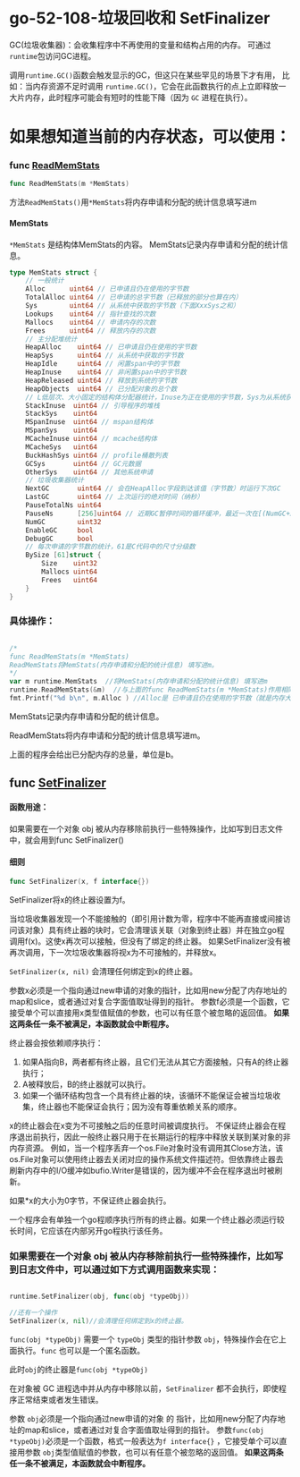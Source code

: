 # go-52-108-垃圾回收和 SetFinalizer

GC(垃圾收集器)：会收集程序中不再使用的变量和结构占用的内存。
可通过`runtime`包访问GC进程。

调用`runtime.GC()`函数会触发显示的GC，但这只在某些罕见的场景下才有用，
比如：当内存资源不足时调用 `runtime.GC()`，它会在此函数执行的点上立即释放一大片内存，此时程序可能会有短时的性能下降（因为 `GC` 进程在执行）。


# 如果想知道当前的内存状态，可以使用：
### func [ReadMemStats](https://github.com/golang/go/blob/master/src/runtime/mem.go?name=release#72 "View Source")
```go
func ReadMemStats(m *MemStats)
```
方法`ReadMemStats()`用`*MemStats`将内存申请和分配的统计信息填写进m
#### MemStats
`*MemStats` 是结构体MemStats的内容。
MemStats记录内存申请和分配的统计信息。
```go
type MemStats struct {
    // 一般统计
    Alloc      uint64 // 已申请且仍在使用的字节数
    TotalAlloc uint64 // 已申请的总字节数（已释放的部分也算在内）
    Sys        uint64 // 从系统中获取的字节数（下面XxxSys之和）
    Lookups    uint64 // 指针查找的次数
    Mallocs    uint64 // 申请内存的次数
    Frees      uint64 // 释放内存的次数
    // 主分配堆统计
    HeapAlloc    uint64 // 已申请且仍在使用的字节数
    HeapSys      uint64 // 从系统中获取的字节数
    HeapIdle     uint64 // 闲置span中的字节数
    HeapInuse    uint64 // 非闲置span中的字节数
    HeapReleased uint64 // 释放到系统的字节数
    HeapObjects  uint64 // 已分配对象的总个数
    // L低层次、大小固定的结构体分配器统计，Inuse为正在使用的字节数，Sys为从系统获取的字节数
    StackInuse  uint64 // 引导程序的堆栈
    StackSys    uint64
    MSpanInuse  uint64 // mspan结构体
    MSpanSys    uint64
    MCacheInuse uint64 // mcache结构体
    MCacheSys   uint64
    BuckHashSys uint64 // profile桶散列表
    GCSys       uint64 // GC元数据
    OtherSys    uint64 // 其他系统申请
    // 垃圾收集器统计
    NextGC       uint64 // 会在HeapAlloc字段到达该值（字节数）时运行下次GC
    LastGC       uint64 // 上次运行的绝对时间（纳秒）
    PauseTotalNs uint64
    PauseNs      [256]uint64 // 近期GC暂停时间的循环缓冲，最近一次在[(NumGC+255)%256]
    NumGC        uint32
    EnableGC     bool
    DebugGC      bool
    // 每次申请的字节数的统计，61是C代码中的尺寸分级数
    BySize [61]struct {
        Size    uint32
        Mallocs uint64
        Frees   uint64
    }
}
```

### 具体操作：
```go

/*
func ReadMemStats(m *MemStats)
ReadMemStats将MemStats(内存申请和分配的统计信息) 填写进m。
*/
var m runtime.MemStats  //将MemStats(内存申请和分配的统计信息) 填写进m
runtime.ReadMemStats(&m)  //与上面的func ReadMemStats(m *MemStats)作用相同
fmt.Printf("%d b\n", m.Alloc ) //Alloc是 已申请且仍在使用的字节数（就是内存大小单位是b）

```

MemStats记录内存申请和分配的统计信息。

ReadMemStats将内存申请和分配的统计信息填写进m。

上面的程序会给出已分配内存的总量，单位是b。

## func [SetFinalizer](https://github.com/golang/go/blob/master/src/runtime/extern.go?name=release#177 "View Source")
#### 函数用途：
如果需要在一个对象 obj 被从内存移除前执行一些特殊操作，比如写到日志文件中，就会用到func SetFinalizer()

#### 细则

```go
func SetFinalizer(x, f interface{})
```

SetFinalizer将x的终止器设置为f。

当垃圾收集器发现一个不能接触的（即引用计数为零，程序中不能再直接或间接访问该对象）具有终止器的块时，它会清理该关联（对象到终止器）并在独立go程调用f(x)。这使x再次可以接触，但没有了绑定的终止器。
如果SetFinalizer没有被再次调用，下一次垃圾收集器将视x为不可接触的，并释放x。

`SetFinalizer(x, nil)`   会清理任何绑定到x的终止器。

参数x必须是一个指向通过new申请的对象的指针，比如用new分配了内存地址的map和slice，或者通过对复合字面值取址得到的指针。
参数f必须是一个函数，它接受单个可以直接用x类型值赋值的参数，也可以有任意个被忽略的返回值。
**如果这两条任一条不被满足，本函数就会中断程序。**

终止器会按依赖顺序执行：
1. 如果A指向B，两者都有终止器，且它们无法从其它方面接触，只有A的终止器执行；
2. A被释放后，B的终止器就可以执行。
3. 如果一个循环结构包含一个具有终止器的块，该循环不能保证会被当垃圾收集，终止器也不能保证会执行；因为没有尊重依赖关系的顺序。

x的终止器会在x变为不可接触之后的任意时间被调度执行。
不保证终止器会在程序退出前执行，因此一般终止器只用于在长期运行的程序中释放关联到某对象的非内存资源。
例如，当一个程序丢弃一个os.File对象时没有调用其Close方法，该os.File对象可以使用终止器去关闭对应的操作系统文件描述符。但依靠终止器去刷新内存中的I/O缓冲如bufio.Writer是错误的，因为缓冲不会在程序退出时被刷新。

如果*x的大小为0字节，不保证终止器会执行。

一个程序会有单独一个go程顺序执行所有的终止器。如果一个终止器必须运行较长时间，它应该在内部另开go程执行该任务。

### 如果需要在一个对象 obj 被从内存移除前执行一些特殊操作，比如写到日志文件中，可以通过如下方式调用函数来实现：

```go

runtime.SetFinalizer(obj, func(obj *typeObj))

//还有一个操作
SetFinalizer(x, nil)//会清理任何绑定到x的终止器。

```

`func(obj *typeObj)` 需要一个 `typeObj` 类型的指针参数 `obj`，特殊操作会在它上面执行。`func` 也可以是一个匿名函数。

此时`obj`的终止器是`func(obj *typeObj) `

在对象被 GC 进程选中并从内存中移除以前，`SetFinalizer` 都不会执行，即使程序正常结束或者发生错误。

参数 `obj`必须是一个指向通过new申请的对象 的 指针，比如用new分配了内存地址的map和slice，或者通过对复合字面值取址得到的指针。
参数`func(obj *typeObj)`必须是一个函数，格式一般表达为`f interface{}` ，它接受单个可以直接用参数 `obj`类型值赋值的参数，也可以有任意个被忽略的返回值。
**如果这两条任一条不被满足，本函数就会中断程序。**

